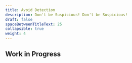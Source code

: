 ```yaml
---
title: Avoid Detection
description: Don't be Suspicious! Don't be Suspicious!
draft: false
spaceBetweenTitleText: 25
collapsible: true
weight: 4
---
```

## Work in Progress